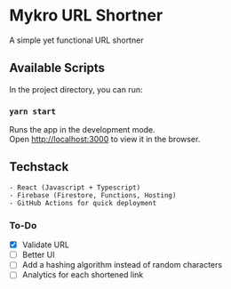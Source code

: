 # Mykro URL Shortner

A simple yet functional URL shortner

## Available Scripts

In the project directory, you can run:

### `yarn start`

Runs the app in the development mode.\
Open [http://localhost:3000](http://localhost:3000) to view it in the browser.

## Techstack

    - React (Javascript + Typescript)
    - Firebase (Firestore, Functions, Hosting)
    - GitHub Actions for quick deployment

### To-Do

- [x] Validate URL
- [ ] Better UI
- [ ] Add a hashing algorithm instead of random characters
- [ ] Analytics for each shortened link
